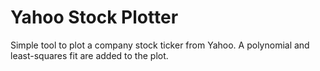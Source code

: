 # Yahoo Stock Plotter #

Simple tool to plot a company stock ticker from Yahoo. A polynomial and least-squares fit are added to the plot. 


